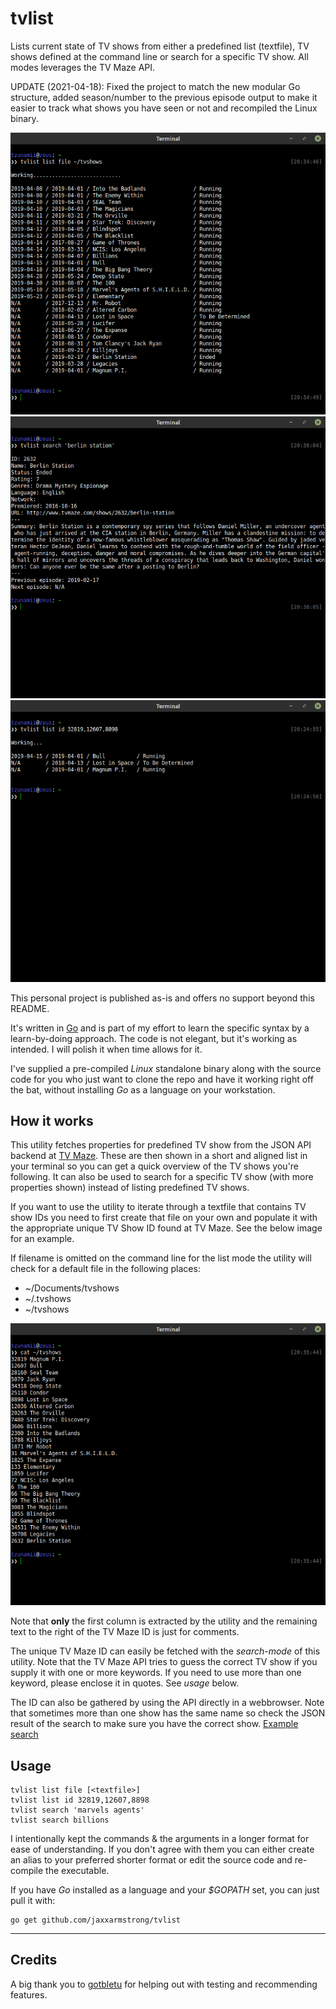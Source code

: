 # tvlist
Lists current state of TV shows from either a predefined list (textfile), TV shows defined at the command line or search for a specific TV show. All modes leverages the TV Maze API.

UPDATE (2021-04-18):  Fixed the project to match the new modular Go structure, added season/number to the previous episode output to make it easier to track what shows you have seen or not and recompiled the Linux binary.

![](images/tvlist1.png?raw=true)
![](images/tvlist2.png?raw=true)
![](images/tvlist3.png?raw=true)

This personal project is published as-is and offers no support beyond this README.

It's written in [Go](https://golang.org/) and is part of my effort to learn the specific syntax by a learn-by-doing approach. The code is not elegant, but it's working as intended. I will polish it when time allows for it.

I've supplied a pre-compiled *Linux* standalone binary along with the source code for you who just want to clone the repo and have it working right off the bat, without installing *Go* as a language on your workstation.

## How it works

This utility fetches properties for predefined TV show from the JSON API backend at [TV Maze](http://www.tvmaze.com/). These are then shown in a short and aligned list in your terminal so you can get a quick overview of the TV shows you're following. It can also be used to search for a specific TV show (with more properties shown) instead of listing predefined TV shows.

If you want to use the utility to iterate through a textfile that contains TV show IDs you need to first create that file on your own and populate it with the appropriate unique TV Show ID found at TV Maze. See the below image for an example.

If filename is omitted on the command line for the list mode the utility will check for a default file in the following places:

- ~/Documents/tvshows
- ~/.tvshows
- ~/tvshows

![](images/tvlist4.png?raw=true)

Note that **only** the first column is extracted by the utility and the remaining text to the right of the TV Maze ID is just for comments.

The unique TV Maze ID can easily be fetched with the *search-mode* of this utility. Note that the TV Maze API tries to guess the correct TV show if you supply it with one or more keywords. If you need to use more than one keyword, please enclose it in quotes. See *usage* below.

The ID can also be gathered by using the API directly in a webbrowser. Note that sometimes more than one show has the same name so check the JSON result of the search to make sure you have the correct show. [Example search](http://api.tvmaze.com/singlesearch/shows?q=girls)


## Usage

```
tvlist list file [<textfile>]
tvlist list id 32819,12607,8898
tvlist search 'marvels agents'
tvlist search billions
```

I intentionally kept the commands & the arguments in a longer format for ease of understanding. If you don't agree with them you can either create an alias to your preferred shorter format or edit the source code and re-compile the executable.


If you have _Go_ installed as a language and your _$GOPATH_ set, you can just pull it with:
```
go get github.com/jaxxarmstrong/tvlist
```

---

## Credits

A big thank you to [gotbletu](https://www.youtube.com/channel/UCkf4VIqu3Acnfzuk3kRIFwA) for helping out with testing and recommending features.
